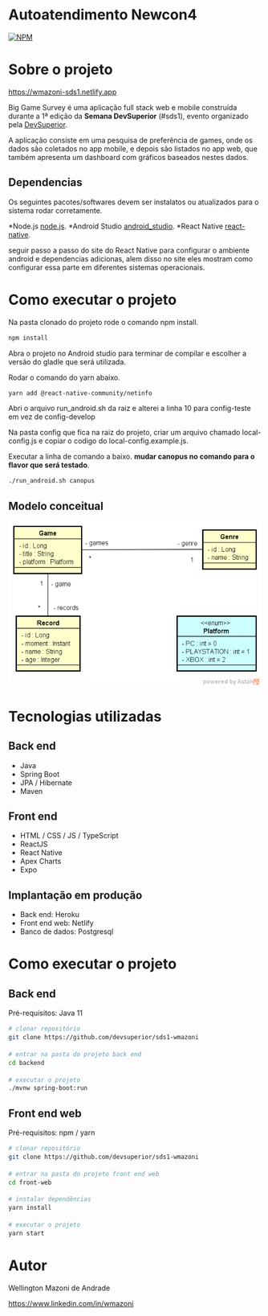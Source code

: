 # Autoatendimento Newcon4
[![NPM](https://img.shields.io/npm/l/react)](https://github.com/devsuperior/sds1-wmazoni/blob/master/LICENSE)

# Sobre o projeto

https://wmazoni-sds1.netlify.app

Big Game Survey é uma aplicação full stack web e mobile construída durante a 1ª edição da **Semana DevSuperior** (#sds1), evento organizado pela [DevSuperior](https://devsuperior.com "Site da DevSuperior").

A aplicação consiste em uma pesquisa de preferência de games, onde os dados são coletados no app mobile, e depois são listados no app web, que também apresenta um dashboard com gráficos baseados nestes dados.

## Dependencias

Os seguintes pacotes/softwares devem ser instalatos ou atualizados para o sistema rodar corretamente.

*Node.js [node.js](https://nodejs.org/en/).
*Android Studio [android_studio](https://developer.android.com/studio).
*React Native [react-native](https://reactnative.dev/docs/environment-setup).

seguir passo a passo do site do React Native para configurar o ambiente android e dependencias adicionas, alem disso no site eles mostram como configurar essa parte em diferentes sistemas operacionais.

# Como executar o projeto
Na pasta clonado do projeto rode o comando npm install.

```bash
npm install
```
Abra o projeto no Android studio para terminar de compilar e escolher a versão do gladle que será utilizada.

Rodar o comando do yarn abaixo.

```bash
yarn add @react-native-community/netinfo
```
Abri o arquivo run_android.sh da raiz e alterei a linha 10 para config-teste em vez de config-develop

Na pasta config que fica na raiz do projeto, criar um arquivo chamado local-config.js e copiar o codigo do local-config.example.js.

Executar a linha de comando a baixo. **mudar canopus no comando para o flavor que será testado**.

```bash
./run_android.sh canopus
```

## Modelo conceitual
![Modelo Conceitual](https://github.com/acenelio/assets/raw/main/sds1/modelo-conceitual.png)

# Tecnologias utilizadas
## Back end
- Java
- Spring Boot
- JPA / Hibernate
- Maven
## Front end
- HTML / CSS / JS / TypeScript
- ReactJS
- React Native
- Apex Charts
- Expo
## Implantação em produção
- Back end: Heroku
- Front end web: Netlify
- Banco de dados: Postgresql

# Como executar o projeto

## Back end
Pré-requisitos: Java 11

```bash
# clonar repositório
git clone https://github.com/devsuperior/sds1-wmazoni

# entrar na pasta do projeto back end
cd backend

# executar o projeto
./mvnw spring-boot:run
```

## Front end web
Pré-requisitos: npm / yarn

```bash
# clonar repositório
git clone https://github.com/devsuperior/sds1-wmazoni

# entrar na pasta do projeto front end web
cd front-web

# instalar dependências
yarn install

# executar o projeto
yarn start
```

# Autor

Wellington Mazoni de Andrade

https://www.linkedin.com/in/wmazoni

